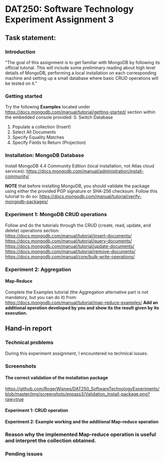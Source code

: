 # DAT250: Software Technology Experiment Assignment 3

## Task statement:
### Introduction
"The goal of this assignment is to get familiar with MongoDB by following its official tutorial. This will include some preliminary reading about high level details of MongoDB, performing a local installation on each corresponding machine and setting up a small database where basic CRUD operations will be tested on it."

### Getting started
Try the following **Examples** located under https://docs.mongodb.com/manual/tutorial/getting-started/ section within the embedded console provided:
0. Switch Database
1. Populate a collection (Insert)
2. Select All Documents
3. Specify Equality Matches
4. Specify Fields to Return (Projection)

### Installation: MongoDB Database
Install MongoDB 4.4 Community Edition (local installation, not Atlas cloud services):
https://docs.mongodb.com/manual/administration/install-community/

**NOTE** that before installing MongoDB, you should validate the package using either the provided PGP signature or SHA-256 checksum.
Follow this tutorial to do so: https://docs.mongodb.com/manual/tutorial/verify-mongodb-packages/

### Experiment 1: MongoDB CRUD operations
Follow and do the tutorials through the CRUD (create, read, update, and delete) operations section:
https://docs.mongodb.com/manual/tutorial/insert-documents/
https://docs.mongodb.com/manual/tutorial/query-documents/
https://docs.mongodb.com/manual/tutorial/update-documents/
https://docs.mongodb.com/manual/tutorial/remove-documents/
https://docs.mongodb.com/manual/core/bulk-write-operations/

### Experiment 2: Aggregation
#### Map-Reduce
Complete the Examples tutorial (the Aggregation alternative part is not mandatory, but you can do it) from:
https://docs.mongodb.com/manual/tutorial/map-reduce-examples/
**Add an additional operation developed by you and show its the result given by its execution.**

## Hand-in report
### Technical problems
During this experiment assignment, I encountered no technical issues.

### Screenshots
#### The correct validation of the installation package
https://github.com/RogerWisnes/DAT250_SoftwareTechnologyExperiments/blob/master/img/screenshots/expass3/Validation_Install-package.png?raw=true
#### Experiment 1: CRUD operation

#### Experiment 2: Example working and the additional Map-reduce operation

### Reason why the implemented Map-reduce operation is useful and interpret the collection obtained. 

### Pending issues

